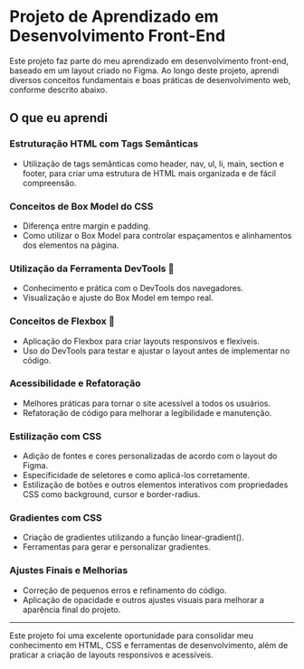 # Projeto de Aprendizado em Desenvolvimento Front-End

Este projeto faz parte do meu aprendizado em desenvolvimento front-end, baseado em um layout criado no Figma. Ao longo deste projeto, aprendi diversos conceitos fundamentais e boas práticas de desenvolvimento web, conforme descrito abaixo.

## O que eu aprendi 

### Estruturação HTML com Tags Semânticas
- Utilização de tags semânticas como header, nav, ul, li, main, section e footer, para criar uma estrutura de HTML mais organizada e de fácil compreensão.

### Conceitos de Box Model do CSS 
- Diferença entre margin e padding.
- Como utilizar o Box Model para controlar espaçamentos e alinhamentos dos elementos na página.

### Utilização da Ferramenta DevTools 🔧
- Conhecimento e prática com o DevTools dos navegadores.
- Visualização e ajuste do Box Model em tempo real.

### Conceitos de Flexbox 📏
- Aplicação do Flexbox para criar layouts responsivos e flexíveis.
- Uso do DevTools para testar e ajustar o layout antes de implementar no código.

### Acessibilidade e Refatoração 
- Melhores práticas para tornar o site acessível a todos os usuários.
- Refatoração de código para melhorar a legibilidade e manutenção.

### Estilização com CSS 
- Adição de fontes e cores personalizadas de acordo com o layout do Figma.
- Especificidade de seletores e como aplicá-los corretamente.
- Estilização de botões e outros elementos interativos com propriedades CSS como background, cursor e border-radius.

### Gradientes com CSS 
- Criação de gradientes utilizando a função linear-gradient().
- Ferramentas para gerar e personalizar gradientes.

### Ajustes Finais e Melhorias 
- Correção de pequenos erros e refinamento do código.
- Aplicação de opacidade e outros ajustes visuais para melhorar a aparência final do projeto.

---

Este projeto foi uma excelente oportunidade para consolidar meu conhecimento em HTML, CSS e ferramentas de desenvolvimento, além de praticar a criação de layouts responsivos e acessíveis.
